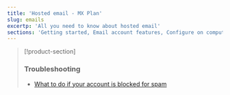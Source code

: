 ```yaml
---
title: 'Hosted email - MX Plan'
slug: emails
excertp: 'All you need to know about hosted email'
sections: 'Getting started, Email account features, Configure on computer, Configure on smartphone, Configure an email service, Diagnostic, Troubleshooting'
---
```


> [!product-section]
>
> ### Troubleshooting
>
> - [What to do if your account is blocked for spam](https://docs.ovh.com/gb/en/microsoft-collaborative-solutions/blocked-for-spam/)
>
